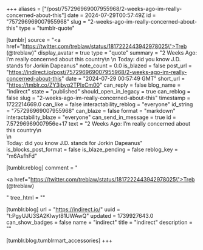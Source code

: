 +++
aliases = ["/post/757296969007955968/2-weeks-ago-im-really-concerned-about-this"]
date = 2024-07-29T00:57:49Z
id = "757296969007955968"
slug = "2-weeks-ago-im-really-concerned-about-this"
type = "tumblr-quote"

[tumblr]
source = "<a href=\"https://twitter.com/treblaw/status/1817222443942978025\">Treb (@treblaw)</a>"
display_avatar = true
type = "quote"
summary = "2 Weeks Ago: I’m really concerned about this country\n \n Today: did you know J.D. stands for Jorkin Dapeanus"
note_count = 0.0
is_blazed = false
post_url = "https://indirect.io/post/757296969007955968/2-weeks-ago-im-really-concerned-about-this"
date = "2024-07-29 00:57:49 GMT"
short_url = "https://tmblr.co/ZY3jbyg2TPIxCm00"
can_reply = false
blog_name = "indirect"
state = "published"
should_open_in_legacy = true
can_reblog = false
slug = "2-weeks-ago-im-really-concerned-about-this"
timestamp = 1722214669.0
can_like = false
interactability_reblog = "everyone"
id_string = "757296969007955968"
can_blaze = false
format = "markdown"
interactability_blaze = "everyone"
can_send_in_message = true
id = 7.57296969007956e+17
text = "2 Weeks Ago: I&rsquo;m really concerned about this country\n<br/>\n<br/>Today: did you know J.D. stands for Jorkin Dapeanus"
is_blocks_post_format = false
is_blaze_pending = false
reblog_key = "m6AsfhFd"

[tumblr.reblog]
comment = "<p><a href=\"https://twitter.com/treblaw/status/1817222443942978025\">Treb (@treblaw)</a></p>"
tree_html = ""

[tumblr.blog]
url = "https://indirect.io/"
uuid = "t:PgyUJU3SA2Klwyt81UWAwQ"
updated = 1739927643.0
can_show_badges = false
name = "indirect"
title = "indirect"
description = ""

[tumblr.blog.tumblrmart_accessories]
+++
